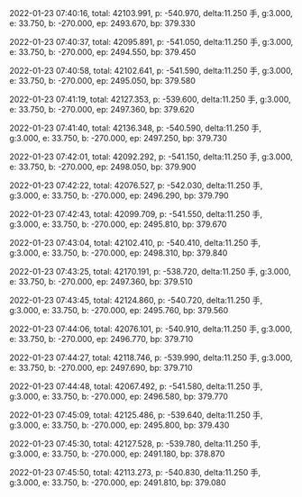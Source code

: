 2022-01-23 07:40:16, total: 42103.991, p: -540.970, delta:11.250 手, g:3.000, e: 33.750, b: -270.000, ep: 2493.670, bp: 379.330

2022-01-23 07:40:37, total: 42095.891, p: -541.050, delta:11.250 手, g:3.000, e: 33.750, b: -270.000, ep: 2494.550, bp: 379.450

2022-01-23 07:40:58, total: 42102.641, p: -541.590, delta:11.250 手, g:3.000, e: 33.750, b: -270.000, ep: 2495.050, bp: 379.580

2022-01-23 07:41:19, total: 42127.353, p: -539.600, delta:11.250 手, g:3.000, e: 33.750, b: -270.000, ep: 2497.360, bp: 379.620

2022-01-23 07:41:40, total: 42136.348, p: -540.590, delta:11.250 手, g:3.000, e: 33.750, b: -270.000, ep: 2497.250, bp: 379.730

2022-01-23 07:42:01, total: 42092.292, p: -541.150, delta:11.250 手, g:3.000, e: 33.750, b: -270.000, ep: 2498.050, bp: 379.900

2022-01-23 07:42:22, total: 42076.527, p: -542.030, delta:11.250 手, g:3.000, e: 33.750, b: -270.000, ep: 2496.290, bp: 379.790

2022-01-23 07:42:43, total: 42099.709, p: -541.550, delta:11.250 手, g:3.000, e: 33.750, b: -270.000, ep: 2495.810, bp: 379.670

2022-01-23 07:43:04, total: 42102.410, p: -540.410, delta:11.250 手, g:3.000, e: 33.750, b: -270.000, ep: 2498.310, bp: 379.840

2022-01-23 07:43:25, total: 42170.191, p: -538.720, delta:11.250 手, g:3.000, e: 33.750, b: -270.000, ep: 2497.360, bp: 379.510

2022-01-23 07:43:45, total: 42124.860, p: -540.720, delta:11.250 手, g:3.000, e: 33.750, b: -270.000, ep: 2495.760, bp: 379.560

2022-01-23 07:44:06, total: 42076.101, p: -540.910, delta:11.250 手, g:3.000, e: 33.750, b: -270.000, ep: 2496.770, bp: 379.710

2022-01-23 07:44:27, total: 42118.746, p: -539.990, delta:11.250 手, g:3.000, e: 33.750, b: -270.000, ep: 2497.690, bp: 379.710

2022-01-23 07:44:48, total: 42067.492, p: -541.580, delta:11.250 手, g:3.000, e: 33.750, b: -270.000, ep: 2496.580, bp: 379.770

2022-01-23 07:45:09, total: 42125.486, p: -539.640, delta:11.250 手, g:3.000, e: 33.750, b: -270.000, ep: 2495.800, bp: 379.430

2022-01-23 07:45:30, total: 42127.528, p: -539.780, delta:11.250 手, g:3.000, e: 33.750, b: -270.000, ep: 2491.180, bp: 378.870

2022-01-23 07:45:50, total: 42113.273, p: -540.830, delta:11.250 手, g:3.000, e: 33.750, b: -270.000, ep: 2491.810, bp: 379.080